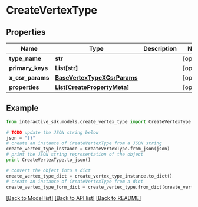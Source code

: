 # CreateVertexType


## Properties

Name | Type | Description | Notes
------------ | ------------- | ------------- | -------------
**type_name** | **str** |  | [optional] 
**primary_keys** | **List[str]** |  | [optional] 
**x_csr_params** | [**BaseVertexTypeXCsrParams**](BaseVertexTypeXCsrParams.md) |  | [optional] 
**properties** | [**List[CreatePropertyMeta]**](CreatePropertyMeta.md) |  | [optional] 

## Example

```python
from interactive_sdk.models.create_vertex_type import CreateVertexType

# TODO update the JSON string below
json = "{}"
# create an instance of CreateVertexType from a JSON string
create_vertex_type_instance = CreateVertexType.from_json(json)
# print the JSON string representation of the object
print CreateVertexType.to_json()

# convert the object into a dict
create_vertex_type_dict = create_vertex_type_instance.to_dict()
# create an instance of CreateVertexType from a dict
create_vertex_type_form_dict = create_vertex_type.from_dict(create_vertex_type_dict)
```
[[Back to Model list]](../README.md#documentation-for-models) [[Back to API list]](../README.md#documentation-for-api-endpoints) [[Back to README]](../README.md)


